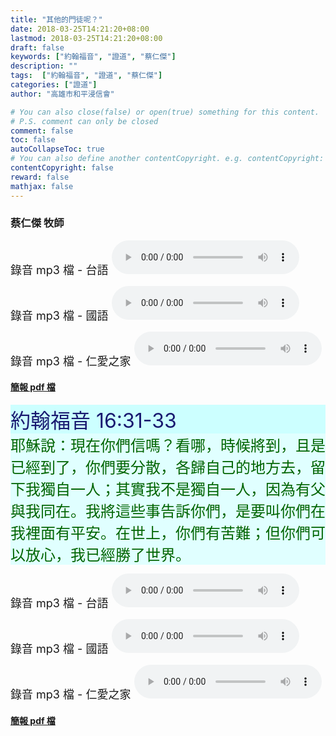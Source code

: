 ```yaml
---
title: "其他的門徒呢？"
date: 2018-03-25T14:21:20+08:00
lastmod: 2018-03-25T14:21:20+08:00
draft: false
keywords: ["約翰福音", "證道", "蔡仁傑"]
description: ""
tags:  ["約翰福音", "證道", "蔡仁傑"]
categories: ["證道"]
author: "高雄市和平浸信會"

# You can also close(false) or open(true) something for this content.
# P.S. comment can only be closed
comment: false
toc: false
autoCollapseToc: true
# You can also define another contentCopyright. e.g. contentCopyright: "This is another copyright."
contentCopyright: false
reward: false
mathjax: false
---
```


### 蔡仁傑 牧師

<font size="4">錄音 mp3 檔 - 台語 </font>
<audio controls src="https://hbc.nctu.me/mp3-s/s20180325t.mp3"></audio>

<font size="4">錄音 mp3 檔 - 國語 </font>
<audio controls src="https://hbc.nctu.me/mp3-s/s20180325c.mp3"></audio>

<font size="4">錄音 mp3 檔 - 仁愛之家 </font><audio controls src="https://hbc.nctu.me/mp3-s/s20180325k.mp3"></audio>

#### [簡報 pdf 檔](/pdf-s/s20180325.pdf "其他的門徒呢？")

<div style="background-color:#CCFFFF"><font size="6", color="#191970">
約翰福音 16:31-33
</font>
</div>

<div style="background-color:#E0FFFF"><font size="5", color="#006400">
耶穌說：現在你們信嗎？看哪，時候將到，且是已經到了，你們要分散，各歸自己的地方去，留下我獨自一人；其實我不是獨自一人，因為有父與我同在。我將這些事告訴你們，是要叫你們在我裡面有平安。在世上，你們有苦難；但你們可以放心，我已經勝了世界。
</font>
</div>

<font size="4">錄音 mp3 檔 - 台語 </font>
<audio controls src="https://hbc.nctu.me/mp3-s/s20180325t.mp3"></audio>

<font size="4">錄音 mp3 檔 - 國語 </font>
<audio controls src="https://hbc.nctu.me/mp3-s/s20180325c.mp3"></audio>

<font size="4">錄音 mp3 檔 - 仁愛之家 </font><audio controls src="https://hbc.nctu.me/mp3-s/s20180325k.mp3"></audio>

#### [簡報 pdf 檔](/pdf-s/s20180325.pdf "其他的門徒呢？")